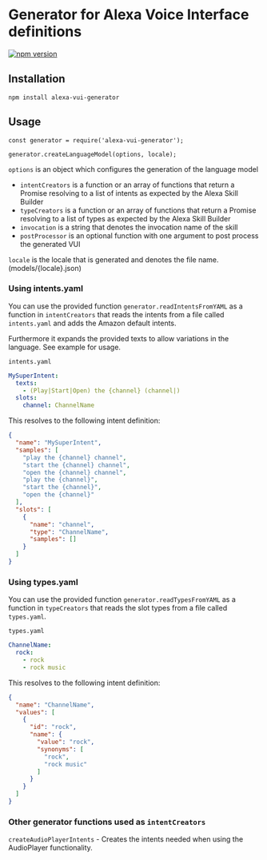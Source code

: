 # Generator for Alexa Voice Interface definitions

[![npm version](https://badge.fury.io/js/alexa-vui-generator.svg)](https://badge.fury.io/js/alexa-vui-generator)


## Installation

`npm install alexa-vui-generator`

## Usage

```
const generator = require('alexa-vui-generator');

generator.createLanguageModel(options, locale);
```

`options` is an object which configures the generation of the language model

* `intentCreators` is a function or an array of functions that return a Promise resolving to a list of intents as expected by the Alexa Skill Builder
* `typeCreators` is a function or an array of functions that return a Promise resolving to a list of types as expected by the Alexa Skill Builder
* `invocation` is a string that denotes the invocation name of the skill
* `postProcessor` is an optional function with one argument to post process the generated VUI 

`locale` is the locale that is generated and denotes the file name. (models/{locale}.json)

### Using intents.yaml

You can use the provided function `generator.readIntentsFromYAML` as a function in `intentCreators` that reads the intents from a file called `intents.yaml` and adds the Amazon default intents.

Furthermore it expands the provided texts to allow variations in the language. See example for usage.

`intents.yaml`
```yaml
MySuperIntent:
  texts:
    - (Play|Start|Open) the {channel} (channel|)
  slots:
    channel: ChannelName
```

This resolves to the following intent definition:

```json
{
  "name": "MySuperIntent",
  "samples": [
    "play the {channel} channel",
    "start the {channel} channel",
    "open the {channel} channel",
    "play the {channel}",
    "start the {channel}",
    "open the {channel}"
  ],
  "slots": [
    {
      "name": "channel",
      "type": "ChannelName",
      "samples": []
    }
  ]
}
```

### Using types.yaml

You can use the provided function `generator.readTypesFromYAML` as a function in `typeCreators` that reads the slot types from a file called `types.yaml`.

`types.yaml`
```yaml
ChannelName:
  rock:
    - rock
    - rock music
```

This resolves to the following intent definition:

```json
{
  "name": "ChannelName",
  "values": [
    {
      "id": "rock",
      "name": {
        "value": "rock",
        "synonyms": [
          "rock",
          "rock music"
        ]
      }
    }
  ]
}
```

### Other generator functions used as `intentCreators`

`createAudioPlayerIntents` - Creates the intents needed when using the AudioPlayer functionality.